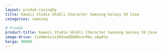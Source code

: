```yaml
---
layout: produk-casinghp
title: Kawaii Studio Ghibli Character Samsung Galaxy S9 Case
categories: samsung

# Produk
product-title: Kawaii Studio Ghibli Character Samsung Galaxy S9 Case
image-drive: 11eGWvbzie2N3owEDQKWinn9kx_uAp0Sa
harga: 90000
---
```

